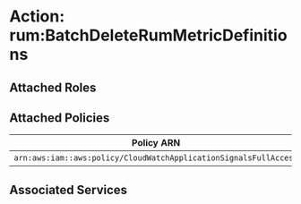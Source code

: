 # Action: rum:BatchDeleteRumMetricDefinitions

## Attached Roles

## Attached Policies

| Policy ARN | Policy Name |
|------------|-------------|
| `arn:aws:iam::aws:policy/CloudWatchApplicationSignalsFullAccess` | [CloudWatchApplicationSignalsFullAccess](../policies.md#cloudwatchapplicationsignalsfullaccess) |

## Associated Services

